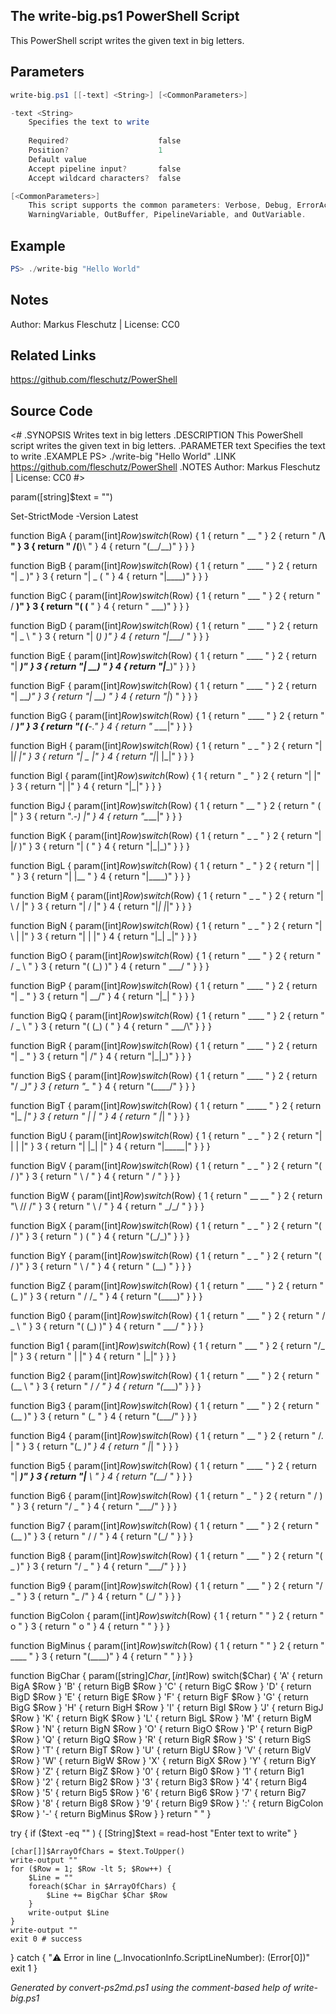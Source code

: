 ## The write-big.ps1 PowerShell Script

This PowerShell script writes the given text in big letters.

## Parameters
```powershell
write-big.ps1 [[-text] <String>] [<CommonParameters>]

-text <String>
    Specifies the text to write
    
    Required?                    false
    Position?                    1
    Default value                
    Accept pipeline input?       false
    Accept wildcard characters?  false

[<CommonParameters>]
    This script supports the common parameters: Verbose, Debug, ErrorAction, ErrorVariable, WarningAction, 
    WarningVariable, OutBuffer, PipelineVariable, and OutVariable.
```

## Example
```powershell
PS> ./write-big "Hello World"

```

## Notes
Author: Markus Fleschutz | License: CC0

## Related Links
https://github.com/fleschutz/PowerShell

## Source Code
<#
.SYNOPSIS
	Writes text in big letters
.DESCRIPTION
	This PowerShell script writes the given text in big letters.
.PARAMETER text
	Specifies the text to write
.EXAMPLE
	PS> ./write-big "Hello World"
.LINK
	https://github.com/fleschutz/PowerShell
.NOTES
	Author: Markus Fleschutz | License: CC0
#>

param([string]$text = "")

Set-StrictMode -Version Latest

function BigA { param([int]$Row)
	switch($Row) {
	1 { return "   __   " }
	2 { return "  /__\  " }
	3 { return " /(__)\ " }
	4 { return "(__/\__)" }
	}
}

function BigB { param([int]$Row)
	switch($Row) {
	1 { return " ____ " }
	2 { return "| _  )" }
	3 { return "| _ ( " }
	4 { return "|____)" }
	}
}

function BigC { param([int]$Row)
	switch($Row) {
	1 { return "  ___ " }
	2 { return " / __)" }
	3 { return "( (__ " }
	4 { return " \___)" }
	}
}

function BigD { param([int]$Row)
	switch($Row) {
	1 { return " ____  " }
	2 { return "|  _ \ " }
	3 { return "| (_) )" }
	4 { return "|____/ " }
	}
}

function BigE { param([int]$Row)
	switch($Row) {
	1 { return " ____ " }
	2 { return "| ___)" }
	3 { return "| __) " }
	4 { return "|____)" }
	}
}

function BigF { param([int]$Row)
	switch($Row) {
	1 { return " ____ " }
	2 { return "| ___)" }
	3 { return "| __) " }
	4 { return "|_)   " }
	}
}

function BigG { param([int]$Row)
	switch($Row) {
	1 { return "  ____ " }
	2 { return " / ___)" }
	3 { return "( (__-." }
	4 { return " \____|" }
	}
}

function BigH { param([int]$Row)
	switch($Row) {
	1 { return " _   _ " }
	2 { return "| |_| |" }
	3 { return "|  _  |" }
	4 { return "|_| |_|" }
	}
}

function BigI { param([int]$Row)
	switch($Row) {
	1 { return " _ " }
	2 { return "| |" }
	3 { return "| |" }
	4 { return "|_|" }
	}
}

function BigJ { param([int]$Row)
	switch($Row) {
	1 { return "   __ " }
	2 { return "  (  |" }
	3 { return ".-_) |" }
	4 { return "\____|" }
	}
}

function BigK { param([int]$Row)
	switch($Row) {
	1 { return " _  _ " }
	2 { return "| |/ )" }
	3 { return "|   ( " }
	4 { return "|_|\_)" }
	}
}

function BigL { param([int]$Row)
	switch($Row) {
	1 { return " _    " }
	2 { return "| |   " }
	3 { return "| |__ " }
	4 { return "|____)" }
	}
}

function BigM { param([int]$Row)
	switch($Row) {
	1 { return " _    _ " }
	2 { return "| \  / |" }
	3 { return "|  \/  |" }
	4 { return "|_|  |_|" }
	}
}

function BigN { param([int]$Row)
	switch($Row) {
	1 { return " _   _ " }
	2 { return "| \ | |" }
	3 { return "|  \| |" }
	4 { return "|_| \_|" }
	}
}

function BigO { param([int]$Row)
	switch($Row) {
	1 { return "  ___  " }
	2 { return " / _ \ " }
	3 { return "( (_) )" }
	4 { return " \___/ " }
	}
}

function BigP { param([int]$Row)
	switch($Row) {
	1 { return " ____ " }
	2 { return "|  _ \" }
	3 { return "|  __/" }
	4 { return "|_|   " }
	}
}

function BigQ { param([int]$Row)
	switch($Row) {
	1 { return "  ____  " }
	2 { return " / _  \ " }
	3 { return "( (_) ( " }
	4 { return " \___/\\" }
	}
}

function BigR { param([int]$Row)
	switch($Row) {
	1 { return " ____ " }
	2 { return "|  _ \" }
	3 { return "|    /" }
	4 { return "|_|\_)" }
	}
}

function BigS { param([int]$Row)
	switch($Row) {
	1 { return " ____ " }
	2 { return "/  __)" }
	3 { return "\__  \" }
	4 { return "(____/" }
	}
}

function BigT { param([int]$Row)
	switch($Row) {
	1 { return " _____ " }
	2 { return "|_   _|" }
	3 { return "  | |  " }
	4 { return "  |_|  " }
	}
}

function BigU { param([int]$Row)
	switch($Row) {
	1 { return " _   _ " }
	2 { return "| | | |" }
	3 { return "| |_| |" }
	4 { return "|_____|" }
	}
}

function BigV { param([int]$Row)
	switch($Row) {
	1 { return " _  _ " }
	2 { return "( \/ )" }
	3 { return " \  / " }
	4 { return "  \/  " }
	}
}

function BigW { param([int]$Row)
	switch($Row) {
	1 { return " __    __ " }
	2 { return "\  \/\/  /" }
	3 { return " \      / " }
	4 { return "  \_/\_/  " }
	}
}

function BigX { param([int]$Row)
	switch($Row) {
	1 { return " _  _ " }
	2 { return "( \/ )" }
	3 { return " )  ( " }
	4 { return "(_/\_)" }
	}
}

function BigY { param([int]$Row)
	switch($Row) {
	1 { return " _  _ " }
	2 { return "( \/ )" }
	3 { return " \  / " }
	4 { return " (__) " }
	}
}

function BigZ { param([int]$Row)
	switch($Row) {
	1 { return " ____ " }
	2 { return "(_   )" }
	3 { return " / /_ " }
	4 { return "(____)" }
	}
}

function Big0 { param([int]$Row)
	switch($Row) {
	1 { return "  ___  " }
	2 { return " / _ \ " }
	3 { return "( (_) )" }
	4 { return " \___/ " }
	}
}

function Big1 { param([int]$Row)
	switch($Row) {
	1 { return " ___ " }
	2 { return "/_  |" }
	3 { return "  | |" }
	4 { return "  |_|" }
	}
}

function Big2 { param([int]$Row)
	switch($Row) {
	1 { return " ___  " }
	2 { return "(__ \ " }
	3 { return " / _/ " }
	4 { return "(____)" }
	}
}

function Big3 { param([int]$Row)
	switch($Row) {
	1 { return " ___ " }
	2 { return "(__ )" }
	3 { return " (_ \" }
	4 { return "(___/" }
	}
}

function Big4 { param([int]$Row)
	switch($Row) {
	1 { return "  __  " }
	2 { return " /. | " }
	3 { return "(_  _)" }
	4 { return "  |_| " }
	}
}

function Big5 { param([int]$Row)
	switch($Row) {
	1 { return " ____ " }
	2 { return "| ___)" }
	3 { return "|__ \ " }
	4 { return "(___/ " }
	}
}

function Big6 { param([int]$Row)
	switch($Row) {
	1 { return "  _  " }
	2 { return " / ) " }
	3 { return "/ _ \" }
	4 { return "\___/" }
	}
}

function Big7 { param([int]$Row)
	switch($Row) {
	1 { return " ___ " }
	2 { return "(__ )" }
	3 { return " / / " }
	4 { return "(_/  " }
	}
} 

function Big8 { param([int]$Row)
	switch($Row) {
	1 { return " ___ " }
	2 { return "( _ )" }
	3 { return "/ _ \" }
	4 { return "\___/" }
	}
} 

function Big9 { param([int]$Row)
	switch($Row) {
	1 { return " ___ " }
	2 { return "/ _ \" }
	3 { return "\_  /" }
	4 { return " (_/ " }
	}
} 

function BigColon { param([int]$Row)
	switch($Row) {
	1 { return "   " }
	2 { return " o " }
	3 { return " o " }
	4 { return "   " }
	}
} 

function BigMinus { param([int]$Row)
	switch($Row) {
	1 { return "      " }
	2 { return " ____ " }
	3 { return "(____)" }
	4 { return "      " }
	}
} 

function BigChar { param([string]$Char, [int]$Row)
	switch($Char) {
	'A' { return BigA $Row }
	'B' { return BigB $Row }
	'C' { return BigC $Row }
	'D' { return BigD $Row }
	'E' { return BigE $Row }
	'F' { return BigF $Row }
	'G' { return BigG $Row }
	'H' { return BigH $Row }
	'I' { return BigI $Row }
	'J' { return BigJ $Row }
	'K' { return BigK $Row }
	'L' { return BigL $Row }
	'M' { return BigM $Row }
	'N' { return BigN $Row }
	'O' { return BigO $Row }
	'P' { return BigP $Row }
	'Q' { return BigQ $Row }
	'R' { return BigR $Row }
	'S' { return BigS $Row }
	'T' { return BigT $Row }
	'U' { return BigU $Row }
	'V' { return BigV $Row }
	'W' { return BigW $Row }
	'X' { return BigX $Row }
	'Y' { return BigY $Row }
	'Z' { return BigZ $Row }
	'0' { return Big0 $Row }
	'1' { return Big1 $Row }
	'2' { return Big2 $Row }
	'3' { return Big3 $Row }
	'4' { return Big4 $Row }
	'5' { return Big5 $Row }
	'6' { return Big6 $Row }
	'7' { return Big7 $Row }
	'8' { return Big8 $Row }
	'9' { return Big9 $Row }
	':' { return BigColon $Row }
	'-' { return BigMinus $Row }
	}
	return "      "
}

try {
	if ($text -eq "" ) { [String]$text = read-host "Enter text to write" }

	[char[]]$ArrayOfChars = $text.ToUpper()
	write-output ""
	for ($Row = 1; $Row -lt 5; $Row++) {
		$Line = ""
		foreach($Char in $ArrayOfChars) {
			$Line += BigChar $Char $Row
		}
		write-output $Line
	}
	write-output ""
	exit 0 # success
} catch {
	"⚠️ Error in line $($_.InvocationInfo.ScriptLineNumber): $($Error[0])"
	exit 1
}

*Generated by convert-ps2md.ps1 using the comment-based help of write-big.ps1*
